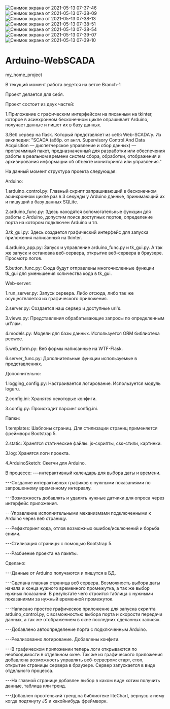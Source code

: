![Снимок экрана от 2021-05-13 07-37-46](https://user-images.githubusercontent.com/71945221/118078279-831ff580-b3be-11eb-84d6-546962d7ab6a.png)
![Снимок экрана от 2021-05-13 07-38-09](https://user-images.githubusercontent.com/71945221/118078281-84512280-b3be-11eb-9791-2e3ee1fb4ebd.png)
![Снимок экрана от 2021-05-13 07-38-13](https://user-images.githubusercontent.com/71945221/118078282-84e9b900-b3be-11eb-8f65-45331ae0698e.png)
![Снимок экрана от 2021-05-13 07-38-51](https://user-images.githubusercontent.com/71945221/118078283-84e9b900-b3be-11eb-85ab-a87bfedaff46.png)
![Снимок экрана от 2021-05-13 07-38-54](https://user-images.githubusercontent.com/71945221/118078285-85824f80-b3be-11eb-8087-50534208a697.png)
![Снимок экрана от 2021-05-13 07-39-07](https://user-images.githubusercontent.com/71945221/118078286-85824f80-b3be-11eb-830c-fdadbb224430.png)
![Снимок экрана от 2021-05-13 07-39-10](https://user-images.githubusercontent.com/71945221/118078289-861ae600-b3be-11eb-944c-b99d458cb195.png)
# Arduino-WebSCADA
my_home_project

В текущий момент работа ведется на ветке Branch-1

Проект делается для себя.

Проект состоит из двух частей:

1.Приложение с графическим интерфейсом на писанным на tkinter, которое в асинхронном бесконечном цикле опрашивает Arduino, получает данные и пишет их в базу данных.

3.Веб сервер на flask. Который представляет из себя Web-SCADA'у.
Из википедии:
"SCADA (аббр. от англ. Supervisory Control And Data Acquisition — диспетчерское управление и сбор данных) — программный пакет, предназначенный для разработки или обеспечения работы в реальном времени систем сбора, обработки, отображения и архивирования информации об объекте мониторинга или управления."

На данный момент структура проекта следующая:


Arduino:

1.arduino_control.py:
Главный скрипт запрашивающий в бесконечном асинхронном цикле раз в 3 секунды у Arduino данные, принимающий их и пишущий в базу данных SQLite.

2.arduino_func.py:
Здесь находятся вспомогательные функции для работы с Arduino, допустим поиск доступных портов, определение порта на котором подключен Arduino и тп.

3.tk_gui.py:
Здесь создается графический интерфейс для запуска приложения написанный на tkinter.

4.arduino_app.py:
Запуск и управление arduino_func.py и tk_gui.py. А так же запуск и остановка веб-сервера, открытие веб-сервера в браузере. Просмотр логов.

5.button_func.py:
Сюда будут отправлены многочисленные функции tk_gui для уменьшения количества кода в tk_gui.


Web-server:

1.run_server.py:
Запуск сервера. Либо отсюда, либо так же осуществляется из графического приложения.

2.server.py:
Создается наш сервер и доступные url's.

3.views.py:
Представления обрабатывающие запросы по определенным url'лам.

4.models.py:
Модели для базы данных. Используется ORM библиотека peewee.

5.web_form.py:
Веб формы написанные на WTF-Flask.

6.server_func.py:
Дополнительные функции используемые в представлениях.


Дополнительно:

1.logging_config.py:
Настраивается логирование. Используется модуль loguru.

2.config.ini:
Хранятся некоторые конфиги.

3.config.py:
Происходит парсинг config.ini.


Папки:

1.templates:
Шаблоны страниц. Для стилизации страниц применяется фреймворк Bootstrap 5.

2.static:
Хранятся статические файлы: js-скрипты, css-стили, картинки.

3.log:
Хранятся логи проекта.

4.ArduinoSketch:
Скетчи для Arduino.


В процессе:
---интерактивный календарь для выбора даты и времени.

---Создание интерактивных графиков с нужными показаниями по запрошенному временному интервалу.

---Возможность добавлять и удалять нужные датчики для опроса через интерфейс приложения.

---Управление исполнительными механизмами подключенными к Arduino через веб страницу.

---Рефакторинг кода, отлов возможных ошибок/исключений и борьба сними.

---Стилизация страницы с помощью Bootstrap 5.

---Разбиение проекта на пакеты.




Сделано:

---Данные от Arduino получаются и пишутся в БД.

---Сделана главная страница веб сервера. Возможность выбора даты начала и конца нужного временного промежутка, а так же выбор нужных показаний. В результате чего строится таблица с нужными показаниями за нужный временной промежуток.

---Написано простое графическое приложение для запуска скрипта arduino_control.py, с возможностью выбора порта и скорости передачи данных, а так же отображением в окне последних сделанных записях.

---Добавлено автоопределение порта с подключенным Arduino.

---Реализованно логирование. Добавлены конфиги.

---В графическом приложении теперь логи открываются по необходимости в отдельном окне. Так же из графического приложения добавлена возможность управлять веб-сервером: старт, стоп, открытие страницы сервера в браузере. Сервер запускается в виде отдельного процесса.

---На главной странице добавлен выбор в каком виде хотим получить данные, таблица или тренд. 

---Добавлен прсотенький тренд на библиотеке liteChart, вернусь к нему когда подтянуту JS и какойнибудь фреймворк.
